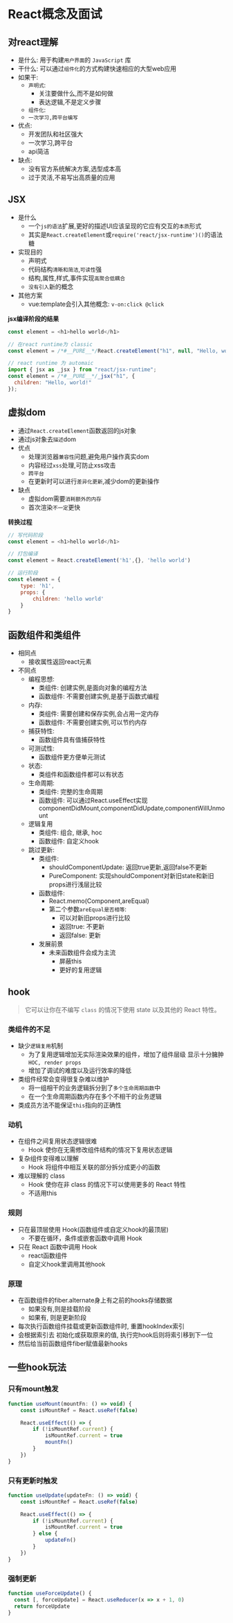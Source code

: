# React概念及面试

## 对react理解
- 是什么: 用于构建`用户界面`的 `JavaScript` 库
- 干什么: 可以通过`组件化`的方式构建快速相应的大型web应用
- 如果干:
  - `声明式`: 
    - 关注要做什么,而不是如何做
    - 表达逻辑,不是定义步骤
  - `组件化`: 
  - `一次学习,跨平台编写`
- 优点:
  - 开发团队和社区强大
  - 一次学习,跨平台
  - api简洁
- 缺点:
  - 没有官方系统解决方案,选型成本高
  - 过于灵活,不易写出高质量的应用

## JSX
- 是什么
  - 一个`js的语法`扩展,更好的描述UI应该呈现的它应有交互的`本质`形式
  - 其实是`React.createElement`或`require('react/jsx-runtime')()`的语法糖
- 实现目的
  - 声明式
  - 代码结构`清晰和简洁`,`可读性`强
  - 结构,属性,样式,事件实现`高聚合低耦合`
  - `没有引入`新的概念
- 其他方案
  - vue:template会引入其他概念: `v-on:click @click`

**jsx编译阶段的结果**
```js
const element = <h1>hello world</h1>

// 在react runtime为 classic
const element = /*#__PURE__*/React.createElement("h1", null, "Hello, world!");

// react runtime 为 automaic
import { jsx as _jsx } from "react/jsx-runtime";
const element = /*#__PURE__*/_jsx("h1", {
  children: "Hello, world!"
});
```

## 虚拟dom
- 通过`React.createElement`函数返回的js对象
- 通过js对象去`描述`dom
- 优点
  - 处理浏览器`兼容性`问题,避免用户操作真实dom
  - 内容经过`xss`处理,可防止xss攻击
  - `跨平台`
  - 在更新时可以进行`差异化更新`,减少dom的更新操作
- 缺点
  - 虚拟dom需要`消耗额外的内存`
  - 首次渲染`不一定`更快

**转换过程**

```js
// 写代码阶段 
const element = <h1>hello world</h1>

// 打包编译
const element = React.createElement('h1',{}, 'hello world')

// 运行阶段
const element = {
    type: 'h1',
    props: {
        children: 'hello world'
    }
}
```

## 函数组件和类组件
- 相同点
  - 接收属性返回react元素
- 不同点
  - 编程思想:
    - 类组件: 创建实例,是面向对象的编程方法
    - 函数组件: 不需要创建实例,是基于函数式编程
  - 内存:
    - 类组件: 需要创建和保存实例,会占用一定内存
    - 函数组件: 不需要创建实例,可以节约内存
  - 捕获特性:
    - 函数组件具有值捕获特性
  - 可测试性:
    - 函数组件更方便单元测试
  - 状态:
    - 类组件和函数组件都可以有状态
  - 生命周期:
    - 类组件: 完整的生命周期
    - 函数组件: 可以通过React.useEffect实现componentDidMount,componentDidUpdate,componentWillUnmount
  - 逻辑复用
    - 类组件: 组合, 继承, hoc
    - 函数组件: 自定义hook
  - 跳过更新:
    - 类组件:
      - shouldComponentUpdate: 返回true更新,返回false不更新
      - PureComponent: 实现shouldComponent对新旧state和新旧props进行浅层比较
    - 函数组件:
      - React.memo(Component,areEqual)
      - 第二个参数`areEqual是否相等`:
        - 可以对新旧props进行比较
        - 返回true: 不更新
        - 返回false: 更新
    - 发展前景
      - 未来函数组件会成为主流
        - 屏蔽this
        - 更好的复用逻辑

## hook

> 它可以让你在不编写 `class` 的情况下使用 state 以及其他的 React 特性。

### 类组件的不足
- 缺少`逻辑复⽤`机制
  - 为了复⽤逻辑增加⽆实际渲染效果的组件，增加了组件层级 显示⼗分臃肿 `HOC, render props`
  - 增加了调试的难度以及运⾏效率的降低
- 类组件经常会变得很复杂难以维护
  - 将⼀组相⼲的业务逻辑拆分到了`多个⽣命周期函数`中
  - 在⼀个⽣命周期函数内存在多个不相⼲的业务逻辑
- 类成员⽅法不能保证`this`指向的正确性

### 动机
- 在组件之间复用状态逻辑很难
  - Hook 使你在无需修改组件结构的情况下复用状态逻辑
- 复杂组件变得难以理解
  - Hook 将组件中相互关联的部分拆分成更小的函数
- 难以理解的 class
  - Hook 使你在非 class 的情况下可以使用更多的 React 特性
  - 不适用this

### 规则
- 只在最顶层使用 Hook(函数组件或自定义hook的最顶层)
  - 不要在循环，条件或嵌套函数中调用 Hook
- 只在 React 函数中调用 Hook
  - react函数组件
  - 自定义hook里调用其他hook

### 原理
- 在函数组件的fiber.alternate身上有之前的hooks存储数据
  - 如果没有,则是挂载阶段
  - 如果有, 则是更新阶段
- 每次执行函数组件挂载或更新函数组件时, 重置hookIndex索引
- 会根据索引去 初始化或获取原来的值, 执行完hook后则将索引移到下一位
- 然后给当前函数组件fiber赋值最新hooks

## 一些hook玩法

### 只有mount触发
```js
function useMount(mountFn: () => void) {
    const isMountRef = React.useRef(false)

    React.useEffect(() => {
        if (!isMountRef.current) {
            isMountRef.current = true
            mountFn()
        }
    })
}
```

### 只有更新时触发
```js
function useUpdate(updateFn: () => void) {
    const isMountRef = React.useRef(false)

    React.useEffect(() => {
        if (!isMountRef.current) {
            isMountRef.current = true
        } else {
            updateFn()
        }
    })
}
```

### 强制更新

```js
function useForceUpdate() {
  const [, forceUpdate] = React.useReducer(x => x + 1, 0)
  return forceUpdate
}
```

